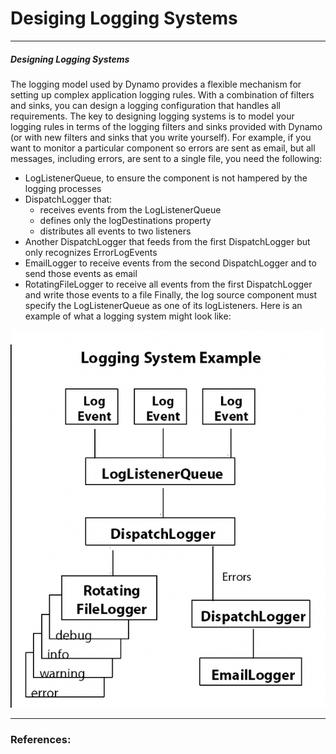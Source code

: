 # Desiging Logging Systems

----------------------------------------------------------------------------------------------------------------------

##### Designing Logging Systems

The logging model used by Dynamo provides a flexible mechanism for setting up complex application logging rules. With a combination of filters and sinks, you can design a logging configuration that handles all requirements.
The key to designing logging systems is to model your logging rules in terms of the logging filters and sinks provided with Dynamo (or with new filters and sinks that you write yourself).
For example, if you want to monitor a particular component so errors are sent as email, but all messages, including errors, are sent to a single file, you need the following:
* LogListenerQueue, to ensure the component is not hampered by the logging processes
* DispatchLogger that:
    * receives events from the LogListenerQueue
    * defines only the logDestinations property
    * distributes all events to two listeners
* Another DispatchLogger that feeds from the first DispatchLogger but only recognizes ErrorLogEvents
* EmailLogger to receive events from the second DispatchLogger and to send those events as email
* RotatingFileLogger to receive all events from the first DispatchLogger and write those events to a file
Finally, the log source component must specify the LogListenerQueue as one of its logListeners.
Here is an example of what a logging system might look like:

![](2019-09-28-21-37-38.png)


----------------------------------------------------------------------------------------------------------------------

### References:
